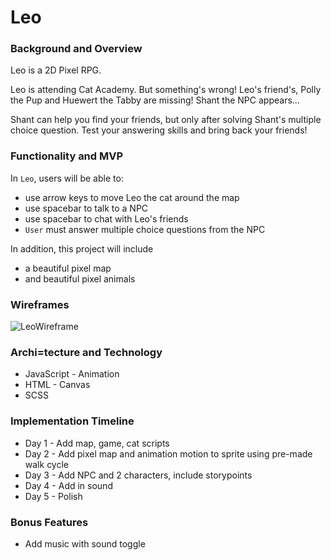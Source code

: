 # Leo

### Background and Overview
Leo is a 2D Pixel RPG.

Leo is attending Cat Academy. But something's wrong! Leo's friend's, Polly the Pup and Huewert the Tabby are missing! 
Shant the NPC appears...

Shant can help you find your friends, but only after solving Shant's multiple choice question. Test your answering skills and bring back your friends!

### Functionality and MVP

In `Leo`, users will be able to:

  * use arrow keys to move Leo the cat around the map
  * use spacebar to talk to a NPC
  * use spacebar to chat with Leo's friends
  * `User` must answer multiple choice questions from the NPC
  
In addition, this project will include

  * a beautiful pixel map
  * and beautiful pixel animals
  
### Wireframes

![LeoWireframe](https://user-images.githubusercontent.com/72277593/113536206-847e2700-95a3-11eb-9a26-7b30f5ba64a4.png)

### Archi=tecture and Technology

  * JavaScript - Animation
  * HTML - Canvas
  * SCSS

### Implementation Timeline

  * Day 1 - Add map, game, cat scripts
  * Day 2 - Add pixel map and animation motion to sprite using pre-made walk cycle
  * Day 3 - Add NPC and 2 characters, include storypoints
  * Day 4 - Add in sound
  * Day 5 - Polish

### Bonus Features

  * Add music with sound toggle
